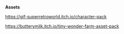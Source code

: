 **Assets**

https://gif-superretroworld.itch.io/character-pack

https://butterymilk.itch.io/tiny-wonder-farm-asset-pack

